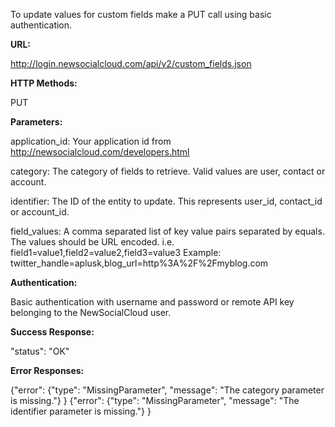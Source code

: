 To update values for custom fields make a PUT call using basic authentication.

**URL:**

http://login.newsocialcloud.com/api/v2/custom_fields.json

**HTTP Methods:**

PUT

**Parameters:**

<p>application_id: Your application id from <a href='http://newsocialcloud.com/developers.html'>http://newsocialcloud.com/developers.html</a></p>
<p>category: The category of fields to retrieve. Valid values are user, contact or account.</p>
<p>identifier: The ID of the entity to update. This represents user_id, contact_id or account_id.</p>
<p>field_values: A comma separated list of key value pairs separated by equals. The values should be URL encoded. i.e. field1=value1,field2=value2,field3=value3 Example: twitter_handle=aplusk,blog_url=http%3A%2F%2Fmyblog.com</p>

**Authentication:**

Basic authentication with username and password or remote API key belonging to the NewSocialCloud user.

**Success Response:**

"status": "OK"

**Error Responses:**

{"error": {"type": "MissingParameter", "message": "The category parameter is missing."} }
{"error": {"type": "MissingParameter", "message": "The identifier parameter is missing."} }